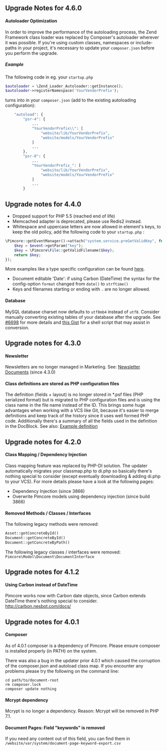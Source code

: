 ##  Upgrade Notes for 4.6.0

#### Autoloader Optimization
In order to improve the performance of the autoloading process, 
the Zend Framework class loader was replaced by Composer's autoloader wherever it was possible. 
If you're using custom classes, namespaces or include-paths in your project, it's necessary to update your
`composer.json` before you perform the upgrade. 

##### Example
The following code in eg. your `startup.php` 
```php
$autoloader = \Zend_Loader_Autoloader::getInstance();
$autoloader->registerNamespace('YourVendorPrefix');
```
turns into in your `composer.json` (add to the existing autoloading configuration): 

```php
    "autoload": {
        "psr-4": {
            ...
            "YourVendorPrefix\\": [
                "website/lib/YourVendorPrefix",
                "website/models/YourVendorPrefix"
            ]
            ...
        },
        "psr-0": {
            ...
            "YourVendorPrefix_": [
                "website/lib/YourVendorPrefix",
                "website/models/YourVendorPrefix"
            ]
            ...
        }
```


##  Upgrade notes for 4.4.0
- Dropped support for PHP 5.5 (reached end of life)
- Memcached adapter is deprecated, please use Redis2 instead. 
- Whitespace and uppercase letters are now allowed in element's keys, to keep the old policy, add the following code to your `startup.php` : 
```php 
\Pimcore::getEventManager()->attach("system.service.preGetValidKey", function (\Zend_EventManager_Event $event) {
    $key = $event->getParam("key");
    $key = \Pimcore\File::getValidFilename($key);
    return $key;
});
```

More examples like a type specific configuration can be found [here](https://github.com/pimcore/pimcore/issues/898#issuecomment-251909498). 

- Document editable 'Date': if using Carbon (DateTime) the syntax for the config-option `format` changed from `date()` to `strftime()`
- Keys and filenames starting or ending with `.` are no longer allowed. 

#### Database

MySQL database charset now defaults to `utf8mb4` instead of `utf8`. Consider manually converting existing tables of your database after the upgrade. See [#6698](https://github.com/pimcore/pimcore/issues/6698) for more details and [this Gist](https://gist.github.com/podarcis/cdce3371b8149e86924e9bb5f91e0961) for a shell script that may assist in conversion.

## Upgrade notes for 4.3.0
#### Newsletter
Newsletters are no longer managed in Marketing. 
See: [Newsletter Documents](../../08_Tools_and_Features/19_Newsletter.md) (since 4.3.0) 

#### Class definitions are stored as PHP configuration files
The definition (fields + layout) is no longer stored in *.psf files (PHP serialized format) but is migrated to PHP configuration files and is using the class name in the file name instead of the ID. 
This brings some huge advantages when working with a VCS like Git, because it's easier to merge definitions and keep track of the history since it uses well formed PHP code. Additionally there's a summary of all the fields used in the definition in the DocBlock. 
See also: [Example definition](https://github.com/pimcore/pimcore/blob/pimcore4/website_demo/var/classes/definition_blogArticle.php)

## Upgrade notes for 4.2.0
#### Class Mapping / Dependency Injection
Class mapping feature was replaced by PHP-DI solution. The updater automatically migrates your classmap.php to di.php so basically there's nothing special to consider (except eventually downloading & adding di.php to your VCS). 
For more details please have a look at the following pages: 
- Dependency Injection (since 3866)
- Overwrite Pimcore models using dependency injection (since build 3866)

#### Removed Methods / Classes / Interfaces
The following legacy methods were removed: 
```php
Asset::getConcreteById()
Document::getConcreteById()
Document::getConcreteByPath()
```

The following legacy classes / interfaces were removed: 
`Pimcore\Model\Document\DocumentInterface`

## Upgrade notes for 4.1.2
#### Using Carbon instead of DateTime
Pimcore works now with Carbon date objects, since Carbon extends DateTime there's nothing special to consider.
http://carbon.nesbot.com/docs/ 

## Upgrade notes for 4.0.1
#### Composer
As of 4.0.1 composer is a dependency of Pimcore. Please ensure composer is installed properly (in PATH) on the system.  

There was also a bug in the updater prior 4.0.1 which caused the corruption of the composer.json and autoload class map.
If you encounter any problems please try the following on the command line:  
```
cd path/to/document-root
rm composer.lock
composer update nothing
``` 

#### Mcrypt  dependency
Mcrypt is no longer a dependency. Reason: Mcrypt will be removed in PHP 7.1.

#### Document Pages: Field "keywords" is removed
If you need any content out of this field, you can find them in `/website/var/system/document-page-keyword-export.csv`

